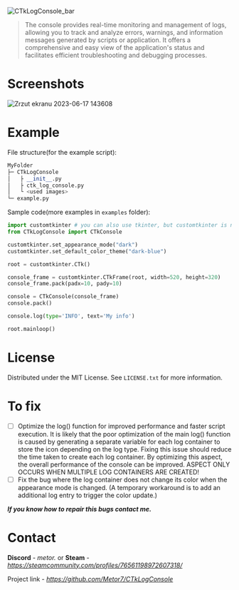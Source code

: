 ![CTkLogConsole_bar](https://github.com/Metor7/CTkLogConsole/assets/78621101/a449768f-a8c7-435d-8581-59b4ecddf23c)

> The console provides real-time monitoring and management of logs, allowing you to track and analyze errors, warnings, and information messages generated by scripts or application. It offers a comprehensive and easy view of the application's status and facilitates efficient troubleshooting and debugging processes.

# Screenshots

![Zrzut ekranu 2023-06-17 143608](https://github.com/Metor7/CTkLogConsole/assets/78621101/7d0b4c81-8ccd-491e-9e0c-f550fbdd1258)

# Example

File structure(for the example script):

```python
MyFolder
├─ CTkLogConsole
│   ├ __init__.py
│   ├ ctk_log_console.py
│   └ <used images>
└─ example.py
```

Sample code(more examples in ``examples`` folder):

```python
import customtkinter # you can also use tkinter, but customtkinter is needed!
from CTkLogConsole import CTkConsole

customtkinter.set_appearance_mode("dark")
customtkinter.set_default_color_theme("dark-blue")

root = customtkinter.CTk()

console_frame = customtkinter.CTkFrame(root, width=520, height=320)
console_frame.pack(padx=10, pady=10)

console = CTkConsole(console_frame)
console.pack()

console.log(type='INFO', text='My info')

root.mainloop()
```

# License

Distributed under the MIT License. See `LICENSE.txt` for more information.

# To fix

* [ ] Optimize the log() function for improved performance and faster script execution.
      It is likely that the poor optimization of the main log() function is caused by generating a separate variable for each log container to store the icon depending on         the log type. Fixing this issue should reduce the time taken to create each log container. By optimizing this aspect, the overall performance of the console can be          improved. ASPECT ONLY OCCURS WHEN MULTIPLE LOG CONTAINERS ARE CREATED!
* [ ] Fix the bug where the log container does not change its color when the appearance mode is changed. (A temporary workaround is to add an additional log entry to trigger the color update.)

***If you know how to repair this bugs contact me.***

# Contact

**Discord** - *metor.* or **Steam** - *https://steamcommunity.com/profiles/76561198972607318/*

Project link - *https://github.com/Metor7/CTkLogConsole*
